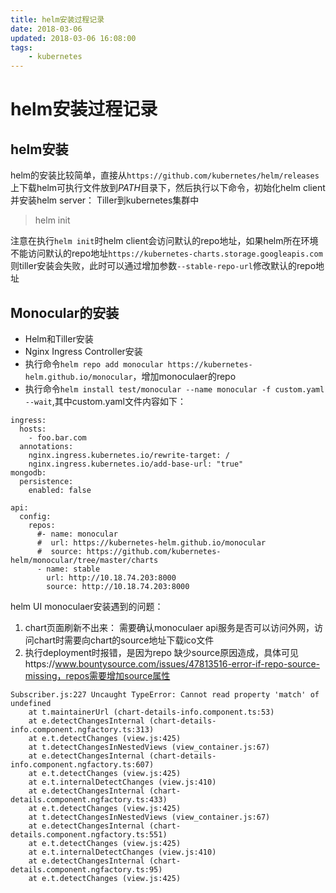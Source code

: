 ```yaml
---
title: helm安装过程记录
date: 2018-03-06
updated: 2018-03-06 16:08:00
tags:
    - kubernetes
---
```


# helm安装过程记录
## helm安装

helm的安装比较简单，直接从`https://github.com/kubernetes/helm/releases`上下载helm可执行文件放到*PATH*目录下，然后执行以下命令，初始化helm client并安装helm server： Tiller到kubernetes集群中
> helm init

注意在执行`helm init`时helm client会访问默认的repo地址，如果helm所在环境不能访问默认的repo地址`https://kubernetes-charts.storage.googleapis.com`则tiller安装会失败，此时可以通过增加参数`--stable-repo-url`修改默认的repo地址
<!-- more -->
## Monocular的安装

- Helm和Tiller安装
- Nginx Ingress Controller安装
- 执行命令`helm repo add monocular https://kubernetes-helm.github.io/monocular`，增加monoculaer的repo
- 执行命令`helm install test/monocular --name monocular -f custom.yaml --wait`,其中custom.yaml文件内容如下：

```
ingress:
  hosts:
    - foo.bar.com
  annotations:
    nginx.ingress.kubernetes.io/rewrite-target: /
    nginx.ingress.kubernetes.io/add-base-url: "true"
mongodb:
  persistence:
    enabled: false

api:
  config:
    repos:
      #- name: monocular
      #  url: https://kubernetes-helm.github.io/monocular
      #  source: https://github.com/kubernetes-helm/monocular/tree/master/charts
      - name: stable
        url: http://10.18.74.203:8000
        source: http://10.18.74.203:8000
```

helm UI monoculaer安装遇到的问题：
1. chart页面刷新不出来： 需要确认monoculaer api服务是否可以访问外网，访问chart时需要向chart的source地址下载ico文件
2. 执行deployment时报错，是因为repo 缺少source原因造成，具体可见https://www.bountysource.com/issues/47813516-error-if-repo-source-missing，repos需要增加source属性

```
Subscriber.js:227 Uncaught TypeError: Cannot read property 'match' of undefined
    at t.maintainerUrl (chart-details-info.component.ts:53)
    at e.detectChangesInternal (chart-details-info.component.ngfactory.ts:313)
    at e.t.detectChanges (view.js:425)
    at t.detectChangesInNestedViews (view_container.js:67)
    at e.detectChangesInternal (chart-details-info.component.ngfactory.ts:607)
    at e.t.detectChanges (view.js:425)
    at e.t.internalDetectChanges (view.js:410)
    at e.detectChangesInternal (chart-details.component.ngfactory.ts:433)
    at e.t.detectChanges (view.js:425)
    at t.detectChangesInNestedViews (view_container.js:67)
    at e.detectChangesInternal (chart-details.component.ngfactory.ts:551)
    at e.t.detectChanges (view.js:425)
    at e.t.internalDetectChanges (view.js:410)
    at e.detectChangesInternal (chart-details.component.ngfactory.ts:95)
    at e.t.detectChanges (view.js:425)
```

